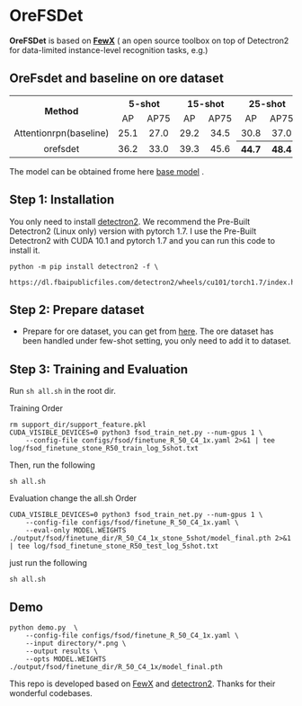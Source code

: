 # OreFSDet

**OreFSDet** is based on [**FewX**](https://github.com/fanq15/FewX) ( an open source toolbox on top of Detectron2 for data-limited instance-level recognition tasks, e.g.) 

## OreFsdet and baseline on ore dataset
<table >
    <tr align="center">
        <th rowspan="2">Method</th>
        <th colspan="2">5-shot</th>
        <th colspan="2">15-shot</th>
        <th colspan="2">25-shot</th>
    </tr>
    <tr align="center">
        <td>AP</td>
        <td>AP75</td>
        <td>AP</td>
        <td>AP75</td>
        <td>AP</td>
        <td>AP75</td>
    </tr>
    <tr align="center">
        <td>Attentionrpn(baseline)</td>
        <td>25.1</td>
        <td>27.0</td>
        <td>29.2</td>
        <td>34.5</td>
        <td>30.8</td>
        <td>37.0</td>
    </tr>
    <tr align="center">
        <td>orefsdet</td>
        <td>36.2</td>
        <td>33.0</td>
        <td>39.3</td>
        <td>45.6</td>
        <th>44.7</th>
        <th>48.4</th>
    </tr>
</table>


The model can be obtained frome here <a href="https://drive.google.com/file/d/1VdGVmcufa2JBmZUfwAcDj1OL5tKTFhQ1/view?usp=sharing"> base model</a>&nbsp;\.



## Step 1: Installation
You only need to install [detectron2](https://github.com/facebookresearch/detectron2/blob/master/INSTALL.md). We recommend the Pre-Built Detectron2 (Linux only) version with pytorch 1.7. I use the Pre-Built Detectron2 with CUDA 10.1 and pytorch 1.7 and you can run this code to install it.

```
python -m pip install detectron2 -f \
  https://dl.fbaipublicfiles.com/detectron2/wheels/cu101/torch1.7/index.html
```

## Step 2: Prepare dataset
- Prepare for ore dataset, you can get from [here](https://drive.google.com/file/d/1eYkPHgDWULHind802P4tvy9l7lIQrpqk/view?usp=share_link). The ore dataset has been handled under few-shot setting, you only need to add it to dataset.


## Step 3: Training and Evaluation

Run `sh all.sh` in the root dir. 

Training
Order
```
rm support_dir/support_feature.pkl
CUDA_VISIBLE_DEVICES=0 python3 fsod_train_net.py --num-gpus 1 \
	--config-file configs/fsod/finetune_R_50_C4_1x.yaml 2>&1 | tee log/fsod_finetune_stone_R50_train_log_5shot.txt
```
Then, run the following
```
sh all.sh
```
Evaluation
change the all.sh
Order
```
CUDA_VISIBLE_DEVICES=0 python3 fsod_train_net.py --num-gpus 1 \
	--config-file configs/fsod/finetune_R_50_C4_1x.yaml \
	--eval-only MODEL.WEIGHTS ./output/fsod/finetune_dir/R_50_C4_1x_stone_5shot/model_final.pth 2>&1 | tee log/fsod_finetune_stone_R50_test_log_5shot.txt
```
just run the following
```
sh all.sh
```
## Demo
```
python demo.py  \
    --config-file configs/fsod/finetune_R_50_C4_1x.yaml \
    --input directory/*.png \
    --output results \
    --opts MODEL.WEIGHTS ./output/fsod/finetune_dir/R_50_C4_1x/model_final.pth
```

This repo is developed based on [FewX](https://github.com/fanq15/FewX) and [detectron2](https://github.com/facebookresearch/detectron2/blob/master/INSTALL.md). Thanks for their wonderful codebases.



